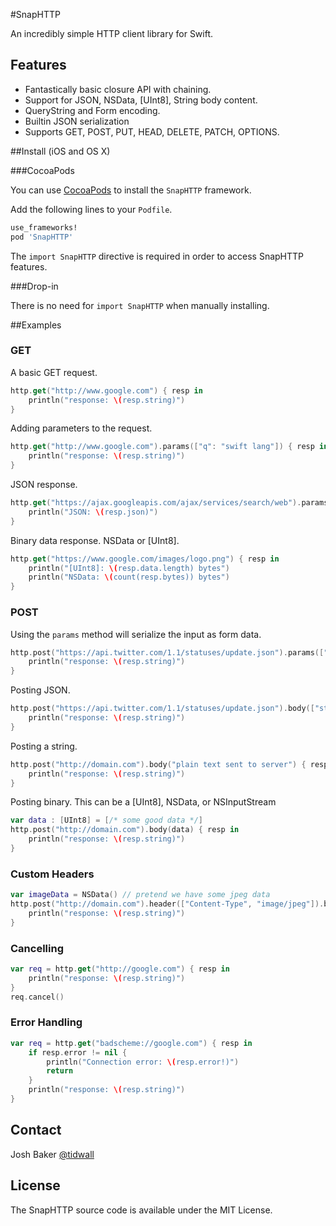 #SnapHTTP

An incredibly simple HTTP client library for Swift.

## Features

- Fantastically basic closure API with chaining.
- Support for JSON, NSData, [UInt8], String body content.
- QueryString and Form encoding.
- Builtin JSON serialization
- Supports GET, POST, PUT, HEAD, DELETE, PATCH, OPTIONS.

##Install (iOS and OS X)

###CocoaPods

You can use [CocoaPods](http://cocoapods.org/?q=SnapHTTP) to install the `SnapHTTP` framework.

Add the following lines to your `Podfile`.

```ruby
use_frameworks!
pod 'SnapHTTP'
```

The `import SnapHTTP` directive is required in order to access SnapHTTP features.

###Drop-in

There is no need for `import SnapHTTP` when manually installing.

##Examples

### GET

A basic GET request.

```swift
http.get("http://www.google.com") { resp in
    println("response: \(resp.string)")
}
```

Adding parameters to the request.

```swift
http.get("http://www.google.com").params(["q": "swift lang"]) { resp in
    println("response: \(resp.string)")
}
```

JSON response.

```swift
http.get("https://ajax.googleapis.com/ajax/services/search/web").params(["q": "Emily Dickinson", "v": "1.0"]) { resp in
    println("JSON: \(resp.json)")
}
```

Binary data response. NSData or [UInt8].

```swift
http.get("https://www.google.com/images/logo.png") { resp in
    println("[UInt8]: \(resp.data.length) bytes")
    println("NSData: \(count(resp.bytes)) bytes")
}
```

### POST

Using the `params` method will serialize the input as form data.

```swift
http.post("https://api.twitter.com/1.1/statuses/update.json").params(["status": "Or else a peacock’s purple train"]) { resp in
    println("response: \(resp.string)")
}
```

Posting JSON.

```swift
http.post("https://api.twitter.com/1.1/statuses/update.json").body(["status": "Or else a peacock’s purple train"]) { resp in
    println("response: \(resp.string)")
}
```

Posting a string.

```swift
http.post("http://domain.com").body("plain text sent to server") { resp in
    println("response: \(resp.string)")
}
```

Posting binary. This can be a [UInt8], NSData, or NSInputStream

```swift
var data : [UInt8] = [/* some good data */]
http.post("http://domain.com").body(data) { resp in
    println("response: \(resp.string)")
}
```

### Custom Headers

```swift
var imageData = NSData() // pretend we have some jpeg data 
http.post("http://domain.com").header(["Content-Type", "image/jpeg"]).body(imageData) { resp in
    println("response: \(resp.string)")
}
```

### Cancelling

```swift
var req = http.get("http://google.com") { resp in
    println("response: \(resp.string)")
}
req.cancel()
```

### Error Handling

```swift
var req = http.get("badscheme://google.com") { resp in
    if resp.error != nil {
        println("Connection error: \(resp.error!)")
        return
    }
    println("response: \(resp.string)")
}
```

## Contact
Josh Baker [@tidwall](http://twitter.com/tidwall)

## License

The SnapHTTP source code is available under the MIT License.

